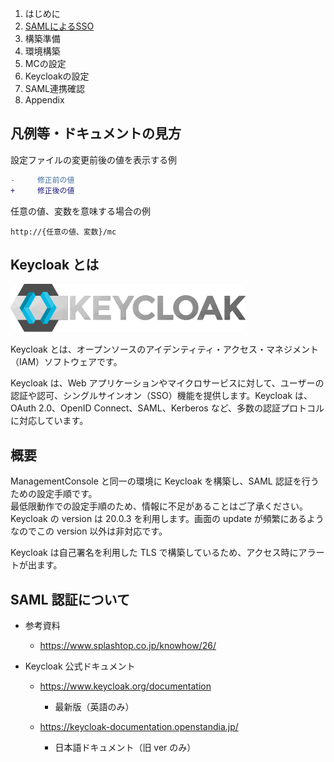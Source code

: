 1. はじめに
2. [SAMLによるSSO](summary-for-sso.md)
3. 構築準備
4. 環境構築
5. MCの設定
6. Keycloakの設定
7. SAML連携確認
8. Appendix

## 凡例等・ドキュメントの見方

設定ファイルの変更前後の値を表示する例

```diff linenums="98"
-     修正前の値
+     修正後の値
```

任意の値、変数を意味する場合の例

```
http://{任意の値、変数}/mc
```

## Keycloak とは

![logo](image/home/keycloak_logo_200px.svg)

Keycloak とは、オープンソースのアイデンティティ・アクセス・マネジメント（IAM）ソフトウェアです。

Keycloak は、Web アプリケーションやマイクロサービスに対して、ユーザーの認証や認可、シングルサインオン（SSO）機能を提供します。Keycloak は、OAuth 2.0、OpenID Connect、SAML、Kerberos など、多数の認証プロトコルに対応しています。

## 概要

ManagementConsole と同一の環境に Keycloak を構築し、SAML 認証を行うための設定手順です。  
最低限動作での設定手順のため、情報に不足があることはご了承ください。  
Keycloak の version は 20.0.3 を利用します。画面の update が頻繁にあるようなのでこの version 以外は非対応です。

Keycloak は自己署名を利用した TLS で構築しているため、アクセス時にアラートが出ます。

## SAML 認証について

- 参考資料

  - https://www.splashtop.co.jp/knowhow/26/

- Keycloak 公式ドキュメント

  - https://www.keycloak.org/documentation

    - 最新版（英語のみ）

  - https://keycloak-documentation.openstandia.jp/
    - 日本語ドキュメント（旧 ver のみ）
